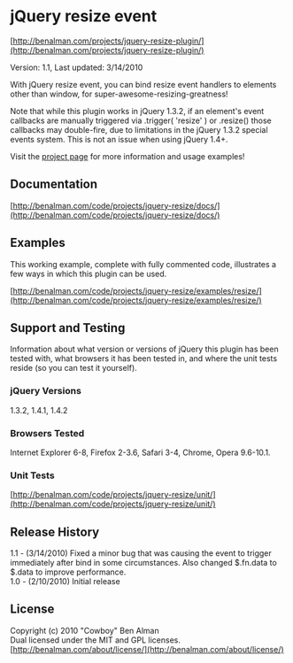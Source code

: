 # jQuery resize event #
[http://benalman.com/projects/jquery-resize-plugin/](http://benalman.com/projects/jquery-resize-plugin/)

Version: 1.1, Last updated: 3/14/2010

With jQuery resize event, you can bind resize event handlers to elements other than window, for super-awesome-resizing-greatness!

Note that while this plugin works in jQuery 1.3.2, if an element's event callbacks are manually triggered via .trigger( 'resize' ) or .resize() those callbacks may double-fire, due to limitations in the jQuery 1.3.2 special events system. This is not an issue when using jQuery 1.4+.
  
Visit the [project page](http://benalman.com/projects/jquery-resize-plugin/) for more information and usage examples!


## Documentation ##
[http://benalman.com/code/projects/jquery-resize/docs/](http://benalman.com/code/projects/jquery-resize/docs/)


## Examples ##
This working example, complete with fully commented code, illustrates a few
ways in which this plugin can be used.

[http://benalman.com/code/projects/jquery-resize/examples/resize/](http://benalman.com/code/projects/jquery-resize/examples/resize/)  

## Support and Testing ##
Information about what version or versions of jQuery this plugin has been
tested with, what browsers it has been tested in, and where the unit tests
reside (so you can test it yourself).

### jQuery Versions ###
1.3.2, 1.4.1, 1.4.2

### Browsers Tested ###
Internet Explorer 6-8, Firefox 2-3.6, Safari 3-4, Chrome, Opera 9.6-10.1.

### Unit Tests ###
[http://benalman.com/code/projects/jquery-resize/unit/](http://benalman.com/code/projects/jquery-resize/unit/)


## Release History ##

1.1 - (3/14/2010) Fixed a minor bug that was causing the event to trigger immediately after bind in some circumstances. Also changed $.fn.data to $.data to improve performance.  
1.0 - (2/10/2010) Initial release


## License ##
Copyright (c) 2010 "Cowboy" Ben Alman  
Dual licensed under the MIT and GPL licenses.  
[http://benalman.com/about/license/](http://benalman.com/about/license/)

